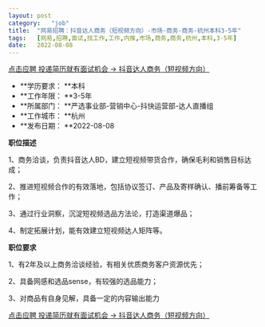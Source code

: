 ```yaml
---
layout:	post
category:	"job"
title:	"网易招聘：抖音达人商务（短视频方向）-市场-商务-商务-杭州本科3-5年"
tags:	[网易,招聘,面试,找工作,工作,内推,市场,商务,商务,杭州,本科,3-5年]
date:	2022-08-08
---
```


[点击应聘 投递简历就有面试机会 ->  抖音达人商务（短视频方向）](http://mobile.bole.netease.com/bole/boleDetail?id=40190&employeeId=346f03c3cda5f04c&key=all)



- **学历要求： **本科
- **工作年限： **3-5年
- **所属部门： **严选事业部-营销中心-抖快运营部-达人直播组
- **工作城市： **杭州
- **发布日期： **2022-08-08



**职位描述**

1、商务洽谈，负责抖音达人BD，建立短视频带货合作，确保毛利和销售目标达成；

2、推进短视频合作的有效落地，包括协议签订、产品及寄样确认、播前筹备等工作；

3、通过行业洞察，沉淀短视频选品方法论，打造渠道爆品；

4、制定拓展计划，能有效建立短视频达人矩阵等。



**职位要求**

1、有2年及以上商务洽谈经验，有相关优质商务客户资源优先；

2、具备网感和选品sense，有较强的选品能力；

3、对商品有自身见解，具备一定的内容输出能力



[点击应聘 投递简历就有面试机会 ->  抖音达人商务（短视频方向）](http://mobile.bole.netease.com/bole/boleDetail?id=40190&employeeId=346f03c3cda5f04c&key=all)